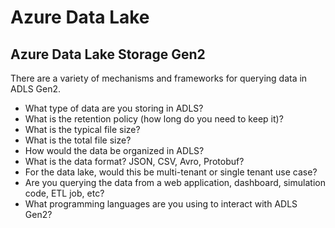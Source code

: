 # Azure Data Lake

## Azure Data Lake Storage Gen2

There are a variety of mechanisms and frameworks for querying data in ADLS Gen2.

* What type of data are you storing in ADLS?
* What is the retention policy (how long do you need to keep it)?
* What is the typical file size? 
* What is the total file size? 
* How would the data be organized in ADLS?
* What is the data format? JSON, CSV, Avro, Protobuf?
* For the data lake, would this be multi-tenant or single tenant use case?
* Are you querying the data from a web application, dashboard, simulation code, ETL job, etc?
* What programming languages are you using to interact with ADLS Gen2?
